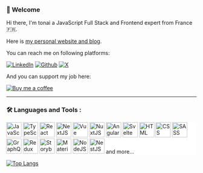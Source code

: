 ### 🙋 Welcome

Hi there, I'm tonai a JavaScript Full Stack and Frontend expert from France 🇫🇷.

Here is [my personal website and blog](https://tonai.github.io/blog/).

You can reach me on following platforms:

[![LinkedIn](https://img.shields.io/badge/LinkedIn-0e76a8?logo=linkedin&logoColor=white&style=for-the-badge)](https://www.linkedin.com/in/tony-cabaye/)
[![Github](https://img.shields.io/badge/github-2b3137?logo=github&logoColor=white&style=for-the-badge)](https://github.com/tonai)
[![X](https://img.shields.io/badge/x-00acee?logo=x&logoColor=white&style=for-the-badge)](https://twitter.com/CabayeTony)

And you can support my job here:

[![Buy me a coffee](https://cdn.buymeacoffee.com/buttons/default-orange.png)](https://www.buymeacoffee.com/tonai)

---

### 🛠 Languages and Tools :

<p style="background-color:white;">
  <img src="https://cdn.jsdelivr.net/gh/devicons/devicon@latest/icons/javascript/javascript-original.svg" title="JavaScript" alt="JavaScript" width="40" height="40"/>
  <img src="https://cdn.jsdelivr.net/gh/devicons/devicon@latest/icons/typescript/typescript-original.svg" title="TypeScript" alt="TypeScript" width="40" height="40"/>
  <img src="https://cdn.jsdelivr.net/gh/devicons/devicon@latest/icons/react/react-original.svg" title="React" alt="React" width="40" height="40"/>
  <img src="https://cdn.jsdelivr.net/gh/devicons/devicon@latest/icons/nextjs/nextjs-original.svg" title="NextJS" alt="NextJS" width="40" height="40"/>
  <img src="https://cdn.jsdelivr.net/gh/devicons/devicon@latest/icons/vuejs/vuejs-original.svg" title="Vue" alt="Vue" width="40" height="40"/>
  <img src="https://cdn.jsdelivr.net/gh/devicons/devicon@latest/icons/nuxtjs/nuxtjs-original.svg title="NuxtJS" alt="NuxtJS" width="40" height="40"/>
  <img src="https://cdn.jsdelivr.net/gh/devicons/devicon@latest/icons/angular/angular-original.svg" title="Angular" alt="Angular" width="40" height="40"/>
  <img src="https://cdn.jsdelivr.net/gh/devicons/devicon@latest/icons/svelte/svelte-original.svg" title="Svelte" alt="Svelte" width="40" height="40"/>
  <img src="https://cdn.jsdelivr.net/gh/devicons/devicon@latest/icons/html5/html5-original.svg" title="HTML5" alt="HTML" width="40" height="40"/>
  <img src="https://cdn.jsdelivr.net/gh/devicons/devicon@latest/icons/css3/css3-original.svg"  title="CSS3" alt="CSS" width="40" height="40"/>
  <img src="https://cdn.jsdelivr.net/gh/devicons/devicon@latest/icons/sass/sass-original.svg"  title="SASS" alt="SASS" width="40" height="40"/>
  <img src="https://cdn.jsdelivr.net/gh/devicons/devicon@latest/icons/graphql/graphql-plain.svg" title="GraphQL" alt="GraphQL " width="40" height="40"/>
  <img src="https://cdn.jsdelivr.net/gh/devicons/devicon@latest/icons/redux/redux-original.svg" title="Redux" alt="Redux " width="40" height="40"/>
  <img src="https://cdn.jsdelivr.net/gh/devicons/devicon@latest/icons/storybook/storybook-original.svg" title="Storybook" alt="Storybook" width="40" height="40"/>
  <img src="https://cdn.jsdelivr.net/gh/devicons/devicon@latest/icons/materialui/materialui-original.svg" title="Material UI" alt="Material UI" width="40" height="40"/>
  <img src="https://cdn.jsdelivr.net/gh/devicons/devicon@latest/icons/nodejs/nodejs-original.svg" title="NodeJS" alt="NodeJS" width="40" height="40"/>
  <img src="https://cdn.jsdelivr.net/gh/devicons/devicon@latest/icons/nestjs/nestjs-original.svg" title="NestJS" alt="NestJS" width="40" height="40"/>
  and more...
</p>

[![Top Langs](https://github-readme-stats.vercel.app/api/top-langs/?username=tonai&layout=compact&theme=vision-friendly-dark)](https://github.com/anuraghazra/github-readme-stats)
